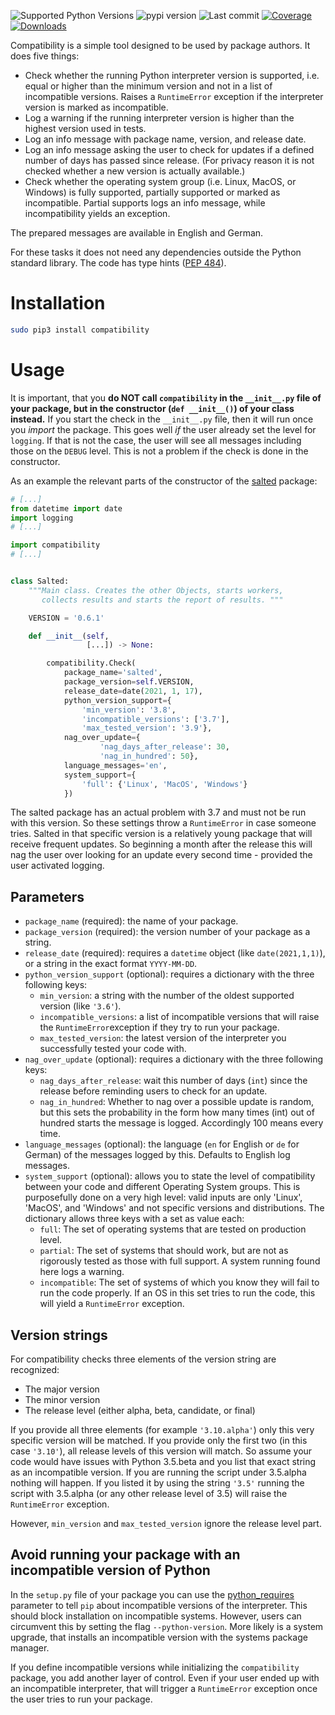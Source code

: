 ![Supported Python Versions](https://img.shields.io/pypi/pyversions/compatibility)
![pypi version](https://img.shields.io/pypi/v/compatibility)
![Last commit](https://img.shields.io/github/last-commit/RuedigerVoigt/compatibility)
[![Coverage](https://img.shields.io/badge/coverage-99%25-brightgreen)](https://www.ruediger-voigt.eu/coverage/compatibility/index.html)
[![Downloads](https://pepy.tech/badge/compatibility/month)](https://pepy.tech/project/compatibility)

Compatibility is a simple tool designed to be used by package authors. It does five things:
* Check whether the running Python interpreter version is supported, i.e. equal or higher than the minimum version and not in a list of incompatible versions. Raises a `RuntimeError` exception if the interpreter version is marked as incompatible.
* Log a warning if the running interpreter version is higher than the highest version used in tests.
* Log an info message with package name, version, and release date.
* Log an info message asking the user to check for updates if a defined number of days has passed since release. (For privacy reason it is not checked whether a new version is actually available.)
* Check whether the operating system group (i.e. Linux, MacOS, or Windows) is fully supported, partially supported or marked as incompatible. Partial supports logs an info message, while incompatibility yields an exception.

The prepared messages are available in English and German.

For these tasks it does not need any dependencies outside the Python standard library. The code has type hints ([PEP 484](https://www.python.org/dev/peps/pep-0484/)).

# Installation

```bash
sudo pip3 install compatibility
```

# Usage

It is important, that you **do NOT call `compatibility` in the `__init__.py` file of your package, but in the constructor (`def __init__()`) of your class instead.** If you start the check in the `__init__.py` file, then it will run once you *import* the package. This goes well *if* the user already set the level for `logging`. If that is not the case, the user will see all messages including those on the `DEBUG` level. This is not a problem if the check is done in the constructor.

As an example the relevant parts of the constructor of the [salted](https://github.com/RuedigerVoigt/salted) package:

```python
# [...]
from datetime import date
import logging
# [...]

import compatibility
# [...]


class Salted:
    """Main class. Creates the other Objects, starts workers,
       collects results and starts the report of results. """

    VERSION = '0.6.1'

    def __init__(self,
                 [...]) -> None:

        compatibility.Check(
            package_name='salted',
            package_version=self.VERSION,
            release_date=date(2021, 1, 17),
            python_version_support={
                'min_version': '3.8',
                'incompatible_versions': ['3.7'],
                'max_tested_version': '3.9'},
            nag_over_update={
                    'nag_days_after_release': 30,
                    'nag_in_hundred': 50},
            language_messages='en',
            system_support={
                'full': {'Linux', 'MacOS', 'Windows'}
            })
```
The salted package has an actual problem with 3.7 and must not be run with this version. So these settings throw a `RuntimeError` in case someone tries.
Salted in that specific version is a relatively young package that will receive frequent updates. So beginning a month after the release this will nag the user over looking for an update every second time - provided the user activated logging.

## Parameters

* `package_name` (required): the name of your package.
* `package_version` (required): the version number of your package as a string.
* `release_date` (required): requires a `datetime` object (like `date(2021,1,1)`), or a string in the exact format `YYYY-MM-DD`.
* `python_version_support` (optional): requires a dictionary with the three following keys:
    * `min_version`: a string with the number of the oldest supported version (like `'3.6'`).
    * `incompatible_versions`: a list of incompatible versions that will raise the `RuntimeError`exception if they try to run your package.
    * `max_tested_version`: the latest version of the interpreter you successfully tested your code with.
* `nag_over_update` (optional): requires a dictionary with the three following keys:
    * `nag_days_after_release`: wait this number of days (`int`) since the release before reminding users to check for an update.
    * `nag_in_hundred`: Whether to nag over a possible update is random, but this sets the probability in the form how many times (int) out of hundred starts the message is logged. Accordingly 100 means every time.
* `language_messages` (optional): the language (`en` for English or `de` for German) of the messages logged by this. Defaults to English log messages.
* `system_support` (optional): allows you to state the level of compatibility between your code and different Operating System groups. This is purposefully done on a very high level: valid inputs are only 'Linux', 'MacOS', and 'Windows' and not specific versions and distributions. The dictionary allows three keys with a set as value each:
    * `full`: The set of operating systems that are tested on production level.
    * `partial`: The set of systems that should work, but are not as rigorously tested as those with full support. A system running found here logs a warning.
    * `incompatible`: The set of systems of which you know they will fail to run the code properly. If an OS in this set tries to run the code, this will yield a `RuntimeError` exception.

## Version strings

For compatibility checks three elements of the version string are recognized:
* The major version
* The minor version
* The release level (either alpha, beta, candidate, or final)

If you provide all three elements (for example `'3.10.alpha'`) only this very specific version will be matched. If you provide only the first two (in this case `'3.10'`), all release levels of this version will match.
So assume your code would have issues with Python 3.5.beta and you list that exact string as an incompatible version. If you are running the script under 3.5.alpha nothing will happen. If you listed it by using the string `'3.5'` running the script with 3.5.alpha (or any other release level of 3.5) will raise the `RuntimeError` exception.

However, `min_version` and `max_tested_version` ignore the release level part.

## Avoid running your package with an incompatible version of Python

In the `setup.py` file of your package you can use the [python_requires](https://packaging.python.org/guides/distributing-packages-using-setuptools/#python-requires) parameter to tell `pip` about incompatible versions of the interpreter. This should block installation on incompatible systems. However, users can circumvent this by setting the flag `--python-version`. More likely is a system upgrade, that installs an incompatible version with the systems package manager.

If you define incompatible versions while initializing the `compatibility` package, you add another layer of control. Even if your user ended up with an incompatible interpreter, that will trigger a `RuntimeError` exception once the user tries to run your package.
